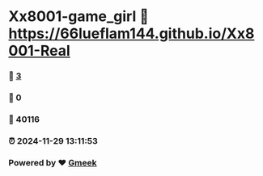 # Xx8001-game_girl :link: https://66lueflam144.github.io/Xx8001-Real 
### :page_facing_up: [3](https://66lueflam144.github.io/Xx8001-Real/tag.html) 
### :speech_balloon: 0 
### :hibiscus: 40116 
### :alarm_clock: 2024-11-29 13:11:53 
### Powered by :heart: [Gmeek](https://github.com/Meekdai/Gmeek)
